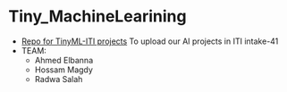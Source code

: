 # Tiny_MachineLearining
* [Repo for TinyML-ITI projects](#what_is_the_repo_for)
To upload our AI projects in ITI intake-41
* TEAM: 
  * Ahmed Elbanna 
  * Hossam Magdy
  * Radwa Salah

